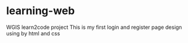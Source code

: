# learning-web
WGIS learn2code project
This is my first login and register page design
using by html and css

